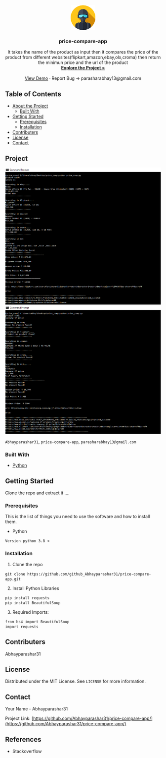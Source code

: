 <br />
<p align="center">
  <a href="https://github.com/github_Abhayparashar/price-compare-app">
    <img src="images/profile.png" alt="Logo" width="80" height="80">
  </a>

  <h3 align="center">price-compare-app</h3>

  <p align="center">
    It takes the name of the product as input then it compares the price of the product from different websites(flipkart,amazon,ebay,olx,croma) then return the minimun price and the url of the product 
    <br />
    <a href="https://github.com/Abhayparashar31/price-compare-app/"><strong>Explore the Project »</strong></a>
    <br />
    <br />
    <a href="https://www.youtube.com/watch?v=Mtz2GrCJVRQ">View Demo</a>
    ·
    <a>Report Bug -> parasharabhay13@gmail.com</a>
    
  </p>
</p>



<!-- TABLE OF CONTENTS -->
## Table of Contents

* [About the Project](#about-the-project)
  * [Built With](#built-with)
* [Getting Started](#getting-started)
  * [Prerequisites](#prerequisites)
  * [Installation](#installation)
* [Contributers](#contributers)
* [License](#license)
* [Contact](#contact)


<!-- ABOUT THE PROJECT -->
## Project

 <a href="https://github.com/github_Abhayparashar/price-compare-app">
    <img src="images/img.png">   <img src="images/img2.png">
  </a>

`Abhayparashar31`, `price-compare-app`,  `parasharabhay13@gmail.com`


### Built With

* [Python](python)



<!-- GETTING STARTED -->
## Getting Started

Clone the repo and extract it ....

### Prerequisites

This is the list of things you need to use the software and how to install them.
* Python
```
Version python 3.8 <
```

### Installation
 
1. Clone the repo
```
git clone https://github.com/github_Abhayparashar31/price-compare-app.git
```
2. Install Python Libraries
```
pip install requests
pip install BeautifulSoup

```

3. Required Imports:
```
from bs4 import BeautifulSoup 
import requests
```
## Contributers

Abhayparashar31



<!-- LICENSE -->
## License

Distributed under the MIT License. See `LICENSE` for more information.



<!-- CONTACT -->
## Contact

Your Name - Abhayparashar31

Project Link: [https://github.com/Abhayparashar31/price-compare-app/](https://github.com/Abhayparashar31/price-compare-app/)


## References
* Stackoverflow

